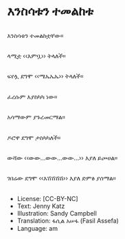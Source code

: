 # እንስሳቱን ተመልከቱ

##
እንስሳቱን ተመልከቷቸው።

##
ላሚቷ ‹‹እምቧ›› ትላለች።

##
ፍየሏ ደግሞ ‹‹ሜኤኤኤ›› ትላለች።

##
ፈረሱም እያስካካ ነው።

##
አሳማውም ያጉረመርማል።

##
ዶሮዋ ደግሞ ታስካካለች።

##
ውሻው ‹‹ውው…ውው…ውው…›› እያለ ይጮሀል።

##
ገበሬው ደግሞ ‹‹እሽሽሽሽ›› እያለ ድምፅ ያሰማል።

##
* License: [CC-BY-NC]
* Text: Jenny Katz
* Illustration: Sandy Campbell
* Translation: ፋሲል አሠፋ (Fasil Assefa)
* Language: am
